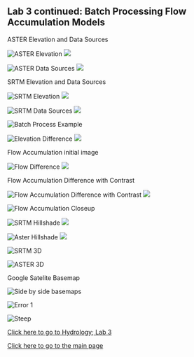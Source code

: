 ## Lab 3 continued: Batch Processing Flow Accumulation Models

ASTER Elevation and Data Sources

![ASTER Elevation](ASTER_EL_UTM.png)
![](ASTER_EL_UTM_legend.png)

![ASTER Data Sources](ASTER_NUM_UTM.png)
![](ASTER_NUM_UTM_legend.png)

SRTM Elevation and Data Sources

![SRTM Elevation](STRM_EL_UTM.png)
![](STRM_EL_UTM_legend.png)

![SRTM Data Sources](STRM_NUM_UTM.png)
![](STRM_NUM_UTM_legend.png)

![Batch Process Example](batch_example.PNG)

![Elevation Difference](Elevation_difference.jpg)
![](Elevation_difference_legend.png)

Flow Accumulation initial image

![Flow Difference](FA_difference.png)
![](FA_difference_legend.png)

Flow Accumulation Difference with Contrast

![Flow Accumulation Difference with Contrast](FA_diff_contrast.png)
![](FA_diff_contrast_legend.png)

![Flow Accumulation Closeup](dif_closeup.PNG)

![SRTM Hillshade](SRTM_hillshade.jpg)
![](SRTM_hillshade_legend.png)

![Aster Hillshade](ASTER_hillshade.png)
![](ASTER_hillshade_legend.png)

![SRTM 3D](SRTM_3D.PNG)

![ASTER 3D](SRTM_3D.PNG)

Google Satelite Basemap

![Side by side basemaps](comp_background.PNG)

![Error 1](STRM_base_zoom1.PNG)

![Steep](oops_steep.PNG)

[Click here to go to Hydrology; Lab 3](saga.md)

[Click here to go to the main page](index.md)
